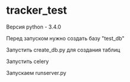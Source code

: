 # tracker_test
Версия python - 3.4.0

Перед запуском нужно создать базу "test_db"

Запустить create_db.py для создания таблиц

Запустить celery

Запускаем runserver.py
